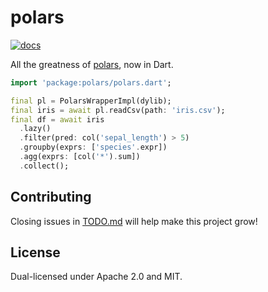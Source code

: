 # polars

[![docs](https://github.com/Desdaemon/polars_dart/actions/workflows/static.yml/badge.svg)](https://desdaemon.github.io/polars_dart/)

All the greatness of [polars](https://www.pola.rs), now in Dart.

```dart
import 'package:polars/polars.dart';

final pl = PolarsWrapperImpl(dylib);
final iris = await pl.readCsv(path: 'iris.csv');
final df = await iris
  .lazy()
  .filter(pred: col('sepal_length') > 5)
  .groupby(exprs: ['species'.expr])
  .agg(exprs: [col('*').sum])
  .collect();
```

## Contributing

Closing issues in [TODO.md](TODO.md) will help make this project grow!

## License

Dual-licensed under Apache 2.0 and MIT.
